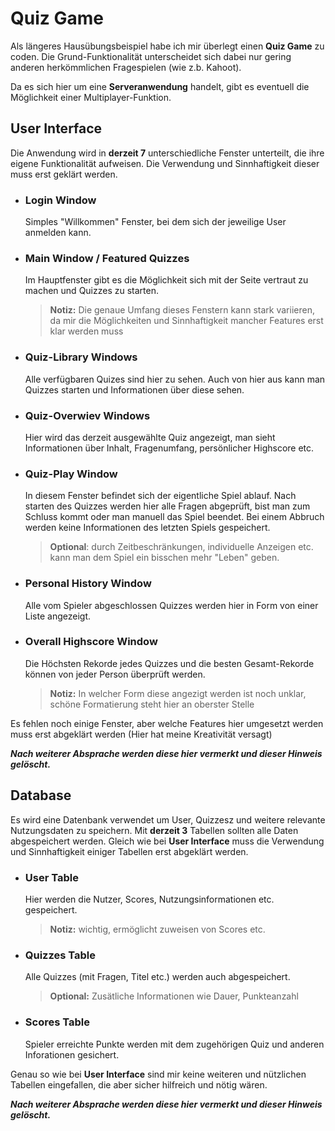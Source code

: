 # Quiz Game

Als längeres Hausübungsbeispiel habe ich mir überlegt einen **Quiz Game** zu coden. Die Grund-Funktionalität unterscheidet sich dabei nur gering anderen herkömmlichen Fragespielen (wie z.b. Kahoot).

Da es sich hier um eine **Serveranwendung** handelt, gibt es eventuell die Möglichkeit einer Multiplayer-Funktion.

## User Interface

Die Anwendung wird in **derzeit 7** unterschiedliche Fenster unterteilt, die ihre eigene Funktionalität aufweisen. Die Verwendung und Sinnhaftigkeit dieser muss erst geklärt werden.

- ### Login Window
  Simples "Willkommen" Fenster, bei dem sich der jeweilige User anmelden kann.

- ### Main Window / Featured Quizzes
  Im Hauptfenster gibt es die Möglichkeit sich mit der Seite vertraut zu machen und Quizzes zu starten. 
  > **Notiz:** Die genaue Umfang dieses Fenstern kann stark variieren,  da mir die Möglichkeiten und Sinnhaftigkeit mancher Features erst klar werden muss

- ### Quiz-Library Windows
  Alle verfügbaren Quizes sind hier zu sehen. Auch von hier aus kann man Quizzes starten und Informationen über diese sehen.

- ### Quiz-Overwiev Windows
  Hier wird das derzeit ausgewählte Quiz angezeigt, man sieht Informationen über Inhalt, Fragenumfang, persönlicher Highscore etc.

- ### Quiz-Play Window
  In diesem Fenster befindet sich der eigentliche Spiel ablauf. Nach starten des Quizzes werden hier alle Fragen abgeprüft, bist man zum Schluss kommt oder man manuell das Spiel beendet. Bei einem Abbruch werden keine Informationen des letzten Spiels gespeichert.
  > **Optional**: durch Zeitbeschränkungen, individuelle Anzeigen etc. kann man dem Spiel ein bisschen mehr "Leben" geben.

- ### Personal History Window
  Alle vom Spieler abgeschlossen Quizzes werden hier in Form von einer Liste angezeigt.

- ### Overall Highscore Window
  Die Höchsten Rekorde jedes Quizzes und die besten Gesamt-Rekorde können von jeder Person überprüft werden.
  > **Notiz:** In welcher Form diese angezigt werden ist noch unklar, schöne Formatierung steht hier an oberster Stelle

Es fehlen noch einige Fenster, aber welche Features hier umgesetzt werden muss erst abgeklärt werden (Hier hat meine Kreativität versagt)

***Nach weiterer Absprache werden diese hier vermerkt und dieser Hinweis gelöscht.***

## Database

Es wird eine Datenbank verwendet um User, Quizzesz und weitere relevante Nutzungsdaten zu speichern. Mit **derzeit 3** Tabellen sollten alle Daten abgespeichert werden. Gleich wie bei **User Interface** muss die Verwendung und Sinnhaftigkeit einiger Tabellen erst abgeklärt werden.

- ### User Table
  Hier werden die Nutzer, Scores, Nutzungsinformationen etc. gespeichert. 
  > **Notiz:** wichtig, ermöglicht zuweisen von Scores etc.

- ### Quizzes Table
  Alle Quizzes (mit Fragen, Titel etc.) werden auch abgespeichert.
  > **Optional:** Zusätliche Informationen wie Dauer, Punkteanzahl

- ### Scores Table
  Spieler erreichte Punkte werden mit dem zugehörigen Quiz und anderen Inforationen gesichert.

Genau so wie bei **User Interface** sind mir keine weiteren und nützlichen Tabellen eingefallen, die aber sicher hilfreich und nötig wären. 

***Nach weiterer Absprache werden diese hier vermerkt und dieser Hinweis gelöscht.***
